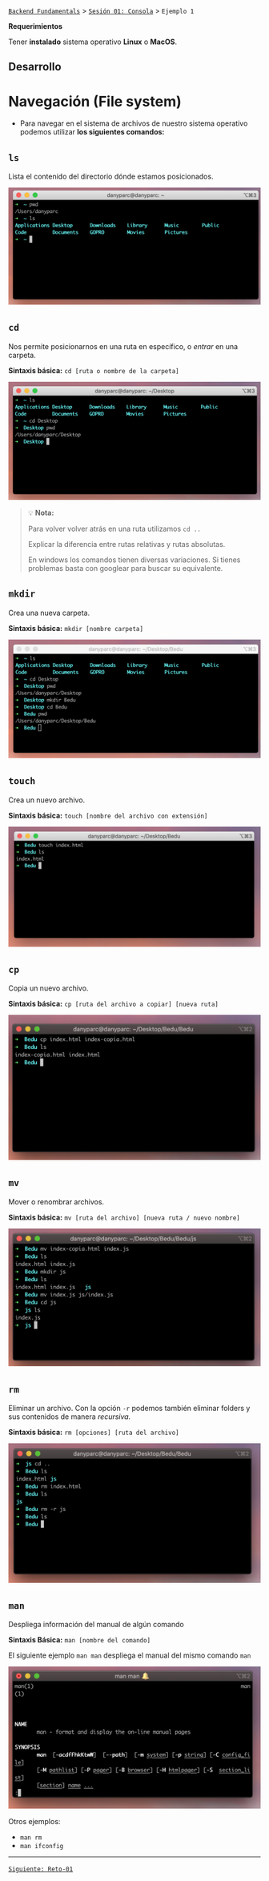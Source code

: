 [`Backend Fundamentals`](../../README.md) > [`Sesión 01: Consola`](../README.md) > `Ejemplo 1`

**Requerimientos**

Tener **instalado** sistema operativo **Linux** o **MacOS**.

## Desarrollo


# Navegación (File system)

- Para navegar en el sistema de archivos de nuestro sistema operativo podemos utilizar **los siguientes comandos:**

## `ls`

Lista el contenido del directorio dónde estamos posicionados.

![1](img/ls.png)

## `cd`

Nos permite posicionarnos en una ruta en específico, o *entrar* en una carpeta.

**Sintaxis básica:** `cd [ruta o nombre de la carpeta]`

![2](img/cd.png)

>💡 **Nota:**
>
>Para volver volver atrás en una ruta utilizamos `cd ..`
>
>Explicar la diferencia entre rutas relativas y rutas absolutas.
>
>En windows los comandos tienen diversas variaciones. Si tienes problemas basta con googlear para buscar su equivalente.
>

## `mkdir`

Crea una nueva carpeta.

**Sintaxis básica:** `mkdir [nombre carpeta]`

![2](img/mkdir.png)

## `touch`

Crea un nuevo archivo.

**Sintaxis básica:** `touch [nombre del archivo con extensión]`

![2](img/tocuh.png)

## `cp`

Copia un nuevo archivo.

**Sintaxis básica:** `cp [ruta del archivo a copiar] [nueva ruta]`

![2](img/cp.png)

## `mv`

Mover o renombrar archivos.

**Sintaxis básica:** `mv [ruta del archivo] [nueva ruta / nuevo nombre]`

![2](img/mv.png)

## `rm`

Eliminar un archivo. Con la opción `-r` podemos también eliminar folders y sus contenidos de manera *recursiva.*

**Sintaxis básica:** `rm [opciones] [ruta del archivo]`

![2](img/rm.png)

## `man`

Despliega información del manual de algún comando

**Sintaxis Básica:** `man [nombre del comando]`

El siguiente ejemplo `man man` despliega el manual del mismo comando `man`

![2](img/man.png)

Otros ejemplos:

- `man rm`
- `man ifconfig`

-------

[`Siguiente: Reto-01`](../Reto-01)
